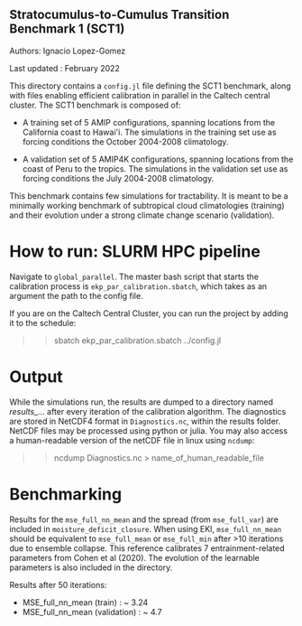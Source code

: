 ## Stratocumulus-to-Cumulus Transition Benchmark 1 (SCT1)

Authors: Ignacio Lopez-Gomez

Last updated : February 2022

This directory contains a `config.jl` file defining the SCT1 benchmark, along with files enabling efficient calibration in parallel in the Caltech central cluster. The SCT1 benchmark is composed of:

- A training set of 5 AMIP configurations, spanning locations from the California coast to Hawai'i. The simulations in the training set use as forcing conditions the October 2004-2008 climatology.

- A validation set of 5 AMIP4K configurations, spanning locations from the coast of Peru to the tropics. The simulations in the validation set use as forcing conditions the July 2004-2008 climatology.

This benchmark contains few simulations for tractability. It is meant to be a minimally working benchmark of subtropical cloud climatologies (training) and their evolution under a strong climate change scenario (validation).

# How to run: SLURM HPC pipeline

Navigate to `global_parallel`. The master bash script that starts the calibration process is `ekp_par_calibration.sbatch`, which takes as an argument the path to the config file.

If you are on the Caltech Central Cluster, you can run the project by adding it to the schedule:

  >> sbatch ekp_par_calibration.sbatch ../config.jl

# Output

While the simulations run, the results are dumped to a directory named *results_...* after every iteration of the calibration algorithm. The diagnostics are stored in NetCDF4 format in `Diagnostics.nc`, within the results folder. NetCDF files may be processed using python or julia. You may also access a human-readable version of the netCDF file in linux using `ncdump`:

  >> ncdump Diagnostics.nc > name_of_human_readable_file

# Benchmarking

Results for the `mse_full_nn_mean` and the spread (from `mse_full_var`) are included in `moisture_deficit_closure`. When using EKI, `mse_full_nn_mean` should be equivalent to `mse_full_mean` or `mse_full_min` after >10 iterations due to ensemble collapse. This reference calibrates 7 entrainment-related parameters from Cohen et al (2020). The evolution of the learnable parameters is also included in the directory.

Results after 50 iterations:

- MSE_full_nn_mean (train) : ~ 3.24
- MSE_full_nn_mean (validation) : ~ 4.7

